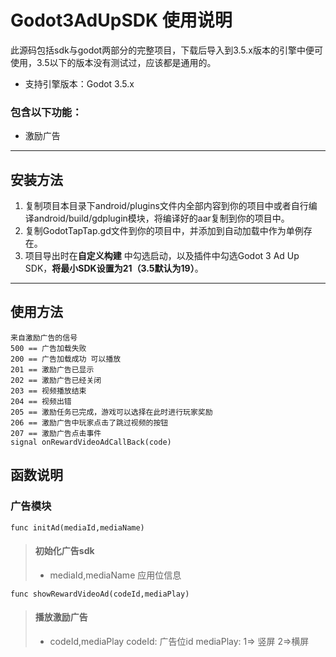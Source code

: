 
# Godot3AdUpSDK 使用说明

此源码包括sdk与godot两部分的完整项目，下载后导入到3.5.x版本的引擎中便可使用，3.5以下的版本没有测试过，应该都是通用的。
* 支持引擎版本：Godot 3.5.x

### 包含以下功能：
* 激励广告
_________________
## 安装方法
1. 复制项目本目录下android/plugins文件内全部内容到你的项目中或者自行编译android/build/gdplugin模块，将编译好的aar复制到你的项目中。
3. 复制GodotTapTap.gd文件到你的项目中，并添加到自动加载中作为单例存在。
4. 项目导出时在**自定义构建** 中勾选启动，以及插件中勾选Godot 3 Ad Up SDK，**将最小SDK设置为21（3.5默认为19）**。
_________________
## 使用方法
```
来自激励广告的信号
500 == 广告加载失败
200 == 广告加载成功 可以播放
201 == 激励广告已显示
202 == 激励广告已经关闭
203 == 视频播放结束
204 == 视频出错
205 == 激励任务已完成，游戏可以选择在此时进行玩家奖励
206 == 激励广告中玩家点击了跳过视频的按钮
207 == 激励广告点击事件
signal onRewardVideoAdCallBack(code)
```
## 函数说明
### 广告模块
```
func initAd(mediaId,mediaName)
```
> #### 初始化广告sdk
> - mediaId,mediaName 应用位信息

```
func showRewardVideoAd(codeId,mediaPlay)
```
> #### 播放激励广告
> - codeId,mediaPlay codeId: 广告位id  mediaPlay: 1=> 竖屏 2=>横屏

